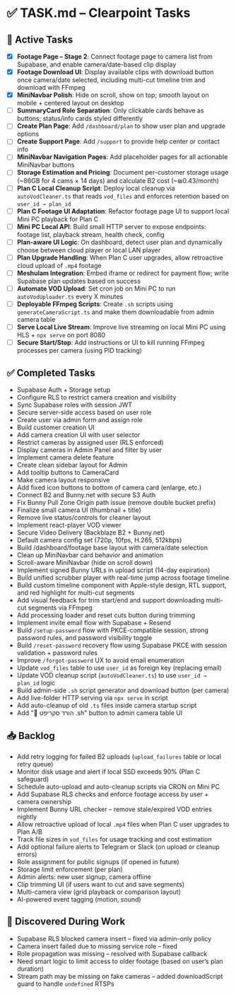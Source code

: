 # ✅ TASK.md – Clearpoint Tasks

## 🔧 Active Tasks

- [x] **Footage Page – Stage 2**: Connect footage page to camera list from Supabase, and enable camera/date-based clip display  
- [x] **Footage Download UI**: Display available clips with download button once camera/date selected, including multi-cut timeline trim and download with FFmpeg  
- [x] **MiniNavbar Polish**: Hide on scroll, show on top; smooth layout on mobile + centered layout on desktop  
- [ ] **SummaryCard Role Separation**: Only clickable cards behave as buttons; status/info cards styled differently  
- [ ] **Create Plan Page**: Add `/dashboard/plan` to show user plan and upgrade options  
- [ ] **Create Support Page**: Add `/support` to provide help center or contact info  
- [ ] **MiniNavbar Navigation Pages**: Add placeholder pages for all actionable MiniNavbar buttons  
- [ ] **Storage Estimation and Pricing**: Document per-customer storage usage (~86GB for 4 cams × 14 days) and calculate B2 cost (~₪0.43/month)  
- [ ] **Plan C Local Cleanup Script**: Deploy local cleanup via `autoVodCleaner.ts` that reads `vod_files` and enforces retention based on `user_id → plan_id`  
- [ ] **Plan C Footage UI Adaptation**: Refactor footage page UI to support local Mini PC playback for Plan C  
- [ ] **Mini PC Local API**: Build small HTTP server to expose endpoints: footage list, playback stream, health check, config  
- [ ] **Plan-aware UI Logic**: On dashboard, detect user plan and dynamically choose between cloud player or local LAN player  
- [ ] **Plan Upgrade Handling**: When Plan C user upgrades, allow retroactive cloud upload of `.mp4` footage  
- [ ] **Meshulam Integration**: Embed iframe or redirect for payment flow; write Supabase plan updates based on success  
- [ ] **Automate VOD Upload**: Set cron job on Mini PC to run `autoVodUploader.ts` every X minutes  
- [ ] **Deployable FFmpeg Scripts**: Create `.sh` scripts using `generateCameraScript.ts` and make them downloadable from admin camera table  
- [ ] **Serve Local Live Stream**: Improve live streaming on local Mini PC using HLS + `npx serve` on port 8080  
- [ ] **Secure Start/Stop**: Add instructions or UI to kill running FFmpeg processes per camera (using PID tracking)

## ✅ Completed Tasks

- Supabase Auth + Storage setup  
- Configure RLS to restrict camera creation and visibility  
- Sync Supabase roles with session JWT  
- Secure server-side access based on user role  
- Create user via admin form and assign role  
- Build customer creation UI  
- Add camera creation UI with user selector  
- Restrict cameras by assigned user (RLS enforced)  
- Display cameras in Admin Panel and filter by user  
- Implement camera delete feature  
- Create clean sidebar layout for Admin  
- Add tooltip buttons to CameraCard  
- Make camera layout responsive  
- Add fixed icon buttons to bottom of camera card (enlarge, etc.)  
- Connect B2 and Bunny.net with secure S3 Auth  
- Fix Bunny Pull Zone Origin path issue (remove double bucket prefix)  
- Finalize small camera UI (thumbnail + title)  
- Remove live status/controls for cleaner layout  
- Implement react-player VOD viewer  
- Secure Video Delivery (Backblaze B2 + Bunny.net)  
- Default camera config set (720p, 10fps, H.265, 512kbps)  
- Build /dashboard/footage base layout with camera/date selection  
- Clean up MiniNavbar card behavior and animation  
- Scroll-aware MiniNavbar (hide on scroll down)  
- Implement signed Bunny URLs in upload script (14-day expiration)  
- Build unified scrubber player with real-time jump across footage timeline  
- Build custom timeline component with Apple-style design, RTL support, and red highlight for multi-cut segments  
- Add visual feedback for trim start/end and support downloading multi-cut segments via FFmpeg  
- Add processing loader and reset cuts button during trimming  
- Implement invite email flow with Supabase + Resend  
- Build `/setup-password` flow with PKCE-compatible session, strong password rules, and password visibility toggle  
- Build `/reset-password` recovery flow using Supabase PKCE with session validation + password rules  
- Improve `/forgot-password` UX to avoid email enumeration  
- Update `vod_files` table to use `user_id` as foreign key (replacing email)  
- Update VOD cleanup script (`autoVodCleaner.ts`) to use `user_id → plan_id` logic  
- Build admin-side `.sh` script generator and download button (per camera)  
- Add live-folder HTTP serving via `npx serve` in script  
- Add auto-cleanup of old `.ts` files inside camera startup script  
- Add "📄 הורד סקריפט .sh" button to admin camera table UI

## 📥 Backlog

- Add retry logging for failed B2 uploads (`upload_failures` table or local retry queue)  
- Monitor disk usage and alert if local SSD exceeds 90% (Plan C safeguard)  
- Schedule auto-upload and auto-cleanup scripts via CRON on Mini PC  
- Add Supabase RLS checks and enforce footage access by user + camera ownership  
- Implement Bunny URL checker – remove stale/expired VOD entries nightly  
- Allow retroactive upload of local `.mp4` files when Plan C user upgrades to Plan A/B  
- Track file sizes in `vod_files` for usage tracking and cost estimation  
- Add optional failure alerts to Telegram or Slack (on upload or cleanup errors)  
- Role assignment for public signups (if opened in future)  
- Storage limit enforcement (per plan)  
- Admin alerts: new user signup, camera offline  
- Clip trimming UI (if users want to cut and save segments)  
- Multi-camera view (grid playback or comparison layout)  
- AI-powered event tagging (motion, sound)

## 📌 Discovered During Work

- Supabase RLS blocked camera insert – fixed via admin-only policy  
- Camera insert failed due to missing service role – fixed  
- Role propagation was missing – resolved with Supabase callback  
- Need smart logic to limit access to older footage (based on user’s plan duration)  
- Stream path may be missing on fake cameras – added downloadScript guard to handle `undefined` RTSPs